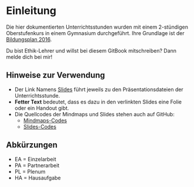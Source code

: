 # Einleitung
Die hier dokumentierten Unterrichtsstunden wurden mit einem 2-stündigen Oberstufenkurs in einem Gymnasium durchgeführt. Ihre Grundlage ist der [Bildungsplan 2016](http://www.bildungsplaene-bw.de/,Lde/Startseite/BP2016BW_ALLG/BP2016BW_ALLG_GYM_ETH).

Du bist Ethik-Lehrer und willst bei diesem GitBook mitschreiben? Dann melde dich bei mir!

## Hinweise zur Verwendung

* Der Link Namens [Slides](http://xcosx.de/mgb/ethik-slides.php) führt jeweils zu den Präsentationsdateien der Unterrichtsstunde.
* **Fetter Text** bedeutet, dass es dazu in den verlinkten Slides eine Folie oder ein Handout gibt.
* Die Quellcodes der Mindmaps und Slides stehen auch auf GitHub:
  + [Mindmaps-Codes](https://github.com/DorKeinath/Mindmaps)
  + [Slides-Codes](https://www.gitbook.com/book/dorkeinath/prasentationen/details)


## Abkürzungen

* EA = Einzelarbeit
* PA = Partnerarbeit
* PL = Plenum
* HA = Hausaufgabe
